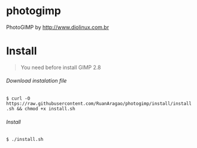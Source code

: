 # photogimp
PhotoGIMP by http://www.diolinux.com.br

# Install
> You need before install GIMP 2.8

###### Download instalation file
```$ curl -O https://raw.githubusercontent.com/RuanAragao/photogimp/install/install.sh && chmod +x install.sh```

###### Install
```$ ./install.sh```

